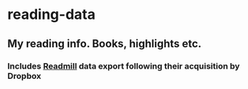 reading-data
============

## My reading info. Books, highlights etc.
### Includes [Readmill](https://readmill.com/epilogue) data export following their acquisition by Dropbox
